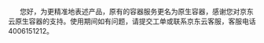 <p>&nbsp;&nbsp;&nbsp;&nbsp;&nbsp; 您好，为更精准地表述产品，原有的容器服务更名为原生容器，感谢您对京东云原生容器的支持。使用期间如有问题，请提交工单或联系京东云客服，客服电话4006151212。</p>